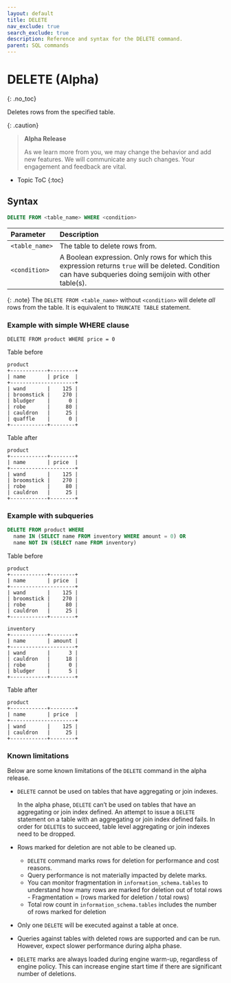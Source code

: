 ```yaml
---
layout: default
title: DELETE
nav_exclude: true
search_exclude: true
description: Reference and syntax for the DELETE command.
parent: SQL commands
---
```


# DELETE (Alpha)
{: .no_toc}

Deletes rows from the specified table.

{: .caution}
>**Alpha Release** 
>
>As we learn more from you, we may change the behavior and add new features. We will communicate any such changes. Your engagement and feedback are vital. 

* Topic ToC
{:toc}

## Syntax

```sql
DELETE FROM <table_name> WHERE <condition>
```

| Parameter | Description|
| :---------| :----------|
| `<table_name>`| The table to delete rows from. |
| `<condition>` | A Boolean expression. Only rows for which this expression returns `true` will be deleted. Condition can have subqueries doing semijoin with other table(s). |

{: .note}
The `DELETE FROM <table_name>` without `<condition>` will delete *all* rows from the table. It is equivalent to `TRUNCATE TABLE` statement.

### Example with simple WHERE clause

`DELETE FROM product WHERE price = 0`

Table before

```
product
+------------+--------+
| name       | price  |
+---------------------+
| wand       |    125 |
| broomstick |    270 |
| bludger    |      0 |
| robe       |     80 |
| cauldron   |     25 |
| quaffle    |      0 |
+------------+--------+
```

Table after

```
product
+------------+--------+
| name       | price  |
+---------------------+
| wand       |    125 |
| broomstick |    270 |
| robe       |     80 |
| cauldron   |     25 |
+------------+--------+
```

### Example with subqueries

```sql
DELETE FROM product WHERE 
  name IN (SELECT name FROM inventory WHERE amount = 0) OR
  name NOT IN (SELECT name FROM inventory)
```

Table before

```
product
+------------+--------+
| name       | price  |
+---------------------+
| wand       |    125 |
| broomstick |    270 |
| robe       |     80 |
| cauldron   |     25 |
+------------+--------+

inventory
+------------+--------+
| name       | amount |
+---------------------+
| wand       |      3 |
| cauldron   |     18 |
| robe       |      0 |
| bludger    |      5 |
+------------+--------+
```

Table after
```
product
+------------+--------+
| name       | price  |
+---------------------+
| wand       |    125 |
| cauldron   |     25 |
+------------+--------+
```


### Known limitations

Below are some known limitations of the `DELETE` command in the alpha release. 

* `DELETE` cannot be used on tables that have aggregating or join indexes.

  In the alpha phase, `DELETE` can’t be used on tables that have an aggregating or join index defined. An attempt to issue a `DELETE` statement on a table with an aggregating or join index defined fails. In order for `DELETE`s to succeed, table level aggregating or join indexes need to be dropped.

* Rows marked for deletion are not able to be cleaned up.
    * `DELETE` command marks rows for deletion for performance and cost reasons.
    * Query performance is not materially impacted by delete marks.
    * You can monitor fragmentation in `information_schema.tables` to understand how many rows are marked for deletion out of total rows - Fragmentation = (rows marked for deletion / total rows)
    * Total row count in `information_schema.tables` includes the number of rows marked for deletion

* Only one `DELETE` will be executed against a table at once.

* Queries against tables with deleted rows are supported and can be run. However, expect slower performance during alpha phase.

* `DELETE` marks are always loaded during engine warm-up, regardless of engine policy. This can increase engine start time if there are significant number of deletions.
